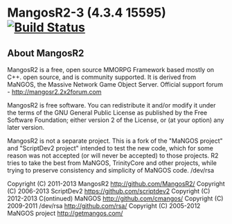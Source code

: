 # MangosR2-3 (4.3.4 15595) [![Build Status](https://travis-ci.org/mangosR2/mangos3.svg?branch=master)](https://travis-ci.org/mangosR2/mangos3)

## About MangosR2

MangosR2 is a free, open source MMORPG Framework based mostly on C++.
open source, and is community supported. It is derived from MaNGOS, 
the Massive Network Game Object Server. 
Official support forum - http://mangosr2.2x2forum.com

MangosR2 is free software. You can redistribute it and/or modify
it under the terms of the GNU General Public License as published by
the Free Software Foundation; either version 2 of the License, or
(at your option) any later version.

MangosR2 is not a separate project. This is a fork of the "MaNGOS project" and 
"ScriptDev2 project" intended to test the new code, which for some reason was 
not accepted (or will never be accepted) to those projects.
R2 tries to take the best from MaNGOS, TrinityCore and other projects, while 
trying to preserve consistency and simplicity of MaNGOS code.
                                                                     /dev/rsa

Copyright (C) 2011-2013 MangosR2               <http://github.com/MangosR2/>
Copyright (C) 2006-2013 ScriptDev2             <https://github.com/scriptdev2>
Copyright (C) 2012-2013 C(ontinued) MaNGOS     <http://github.com/cmangos/>
Copyright (C) 2009-2011 /dev/rsa               <http://github.com/rsa/>
Copyright (C) 2005-2012 MaNGOS project         <http://getmangos.com/>
